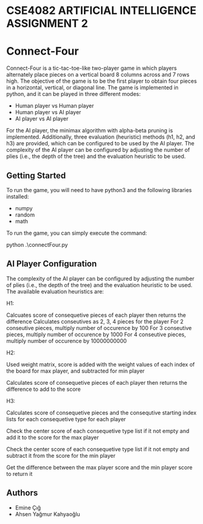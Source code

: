 # CSE4082 ARTIFICIAL INTELLIGENCE ASSIGNMENT 2

# Connect-Four

Connect-Four is a tic-tac-toe-like two-player game in which players alternately place pieces on a vertical board 8 columns across and 7 rows high. The objective of the game is to be the first player to obtain four pieces in a horizontal, vertical, or diagonal line. The game is implemented in python, and it can be played in three different modes:

- Human player vs Human player
- Human player vs AI player
- AI player vs AI player

For the AI player, the minimax algorithm with alpha-beta pruning is implemented. Additionally, three evaluation (heuristic) methods (h1, h2, and h3) are provided, which can be configured to be used by the AI player. The complexity of the AI player can be configured by adjusting the number of plies (i.e., the depth of the tree) and the evaluation heuristic to be used.

## Getting Started

To run the game, you will need to have python3 and the following libraries installed:

- numpy
- random
- math

To run the game, you can simply execute the command:

python .\connectFour.py

## AI Player Configuration

The complexity of the AI player can be configured by adjusting the number of plies (i.e., the depth of the tree) and the evaluation heuristic to be used. The available evaluation heuristics are:

H1:

Calcuates score of consequetive pieces of each player then returns the difference
Calculates conseutives as 2, 3, 4 pieces for the player
For 2 conseutive pieces, multiply number of occurence by 100
For 3 conseutive pieces, multiply number of occurence by 1000
For 4 conseutive pieces, multiply number of occurence by 10000000000

H2:

Used weight matrix, score is added with the weight values of each index of the board for max player, and subtracted for min player

Calculates score of consequetive pieces of each player then returns the difference to add to the score

H3:

Calculates score of consequetive pieces and the consequtive starting index lists for each consequetive type for each player

Check the center score of each consequetive type list if it not empty and add it to the score for the max player

Check the center score of each consequetive type list if it not empty and subtract it from the score for the min player

Get the difference between the max player score and the min player score to return it

## Authors

- Emine Çığ
- Ahsen Yağmur Kahyaoğlu

